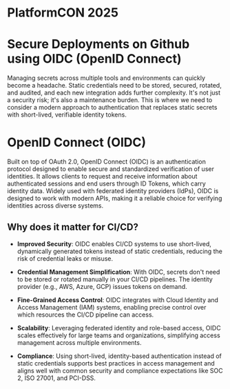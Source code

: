# PlatformCON 2025

# Secure Deployments on Github using OIDC (OpenID Connect)

Managing secrets across multiple tools and environments can quickly become a headache. Static credentials need to be stored, secured, rotated, and audited, and each new integration adds further complexity. It's not just a security risk; it's also a maintenance burden. This is where we need to consider a modern approach to authentication that replaces static secrets with short-lived, verifiable identity tokens. 

# OpenID Connect (OIDC)

Built on top of OAuth 2.0, OpenID Connect (OIDC) is an authentication protocol designed to enable secure and standardized verification of user identities. It allows clients to request and receive information about authenticated sessions and end users through ID Tokens, which carry identity data. Widely used with federated identity providers (IdPs), OIDC is designed to work with modern APIs, making it a reliable choice for verifying identities across diverse systems.

## Why does it matter for CI/CD? 
* **Improved Security**: OIDC enables CI/CD systems to use short-lived, dynamically generated tokens instead of static credentials, reducing the risk of credential leaks or misuse.

* **Credential Management Simplification**: With OIDC, secrets don't need to be stored or rotated manually in your CI/CD pipelines. The identity provider (e.g., AWS, Azure, GCP) issues tokens on demand.

* **Fine-Grained Access Control**: OIDC integrates with Cloud Identity and Access Management (IAM) systems, enabling precise control over which resources the CI/CD pipeline can access.

* **Scalability**: Leveraging federated identity and role-based access, OIDC scales effectively for large teams and organizations, simplifying access management across multiple environments.

* **Compliance**: Using short-lived, identity-based authentication instead of static credentials supports best practices in access management and aligns well with common security and compliance expectations like SOC 2, ISO 27001, and PCI-DSS.

